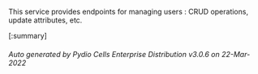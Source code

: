 






This service provides endpoints for managing users : CRUD operations, update attributes, etc.

[:summary]

###### Auto generated by Pydio Cells Enterprise Distribution v3.0.6 on 22-Mar-2022
